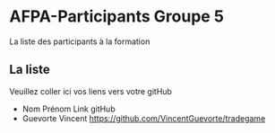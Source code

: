 # AFPA-Participants Groupe 5
La liste des participants à la formation


## La liste 
Veuillez coller ici vos liens vers votre gitHub

 - Nom 	         	Prénom 	            Link gitHub          
 - Guevorte       Vincent             https://github.com/VincentGuevorte/tradegame

